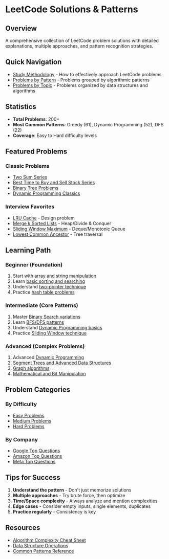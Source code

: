 # LeetCode Solutions & Patterns

## Overview

A comprehensive collection of LeetCode problem solutions with detailed explanations, multiple approaches, and pattern recognition strategies.

## Quick Navigation

- [Study Methodology](methodology.md) - How to effectively approach LeetCode problems
- [Problems by Pattern](patterns.md) - Problems grouped by algorithmic patterns
- [Problems by Topic](topics.md) - Problems organized by data structures and algorithms

## Statistics

- **Total Problems**: 200+
- **Most Common Patterns**: Greedy (61), Dynamic Programming (52), DFS (22)
- **Coverage**: Easy to Hard difficulty levels

## Featured Problems

### Classic Problems

- [Two Sum Series](topics.md#two-sum-pattern)
- [Best Time to Buy and Sell Stock Series](topics.md#stock-problems)
- [Binary Tree Problems](topics.md#binary-tree)
- [Dynamic Programming Classics](topics.md#dynamic-programming)

### Interview Favorites

- [LRU Cache](problems/146-lru-cache.md) - Design problem
- [Merge k Sorted Lists](problems/23-merge-k-sorted-lists.md) - Heap/Divide & Conquer
- [Sliding Window Maximum](problems/239-sliding-window-maximum.md) - Deque/Monotonic Queue
- [Lowest Common Ancestor](problems/236-lca-binary-tree.md) - Tree traversal

## Learning Path

### Beginner (Foundation)
1. Start with [array and string manipulation](topics.md#arrays-strings)
2. Learn [basic sorting and searching](topics.md#sorting-searching)
3. Understand [two-pointer technique](patterns.md#two-pointers)
4. Practice [hash table problems](topics.md#hash-tables)

### Intermediate (Core Patterns)
1. Master [Binary Search variations](patterns.md#binary-search)
2. Learn [BFS/DFS patterns](patterns.md#graph-traversal)
3. Understand [Dynamic Programming basics](patterns.md#dynamic-programming)
4. Practice [Sliding Window technique](patterns.md#sliding-window)

### Advanced (Complex Problems)
1. Advanced [Dynamic Programming](patterns.md#advanced-dp)
2. [Segment Trees and Advanced Data Structures](patterns.md#advanced-ds)
3. [Graph algorithms](patterns.md#advanced-graphs)
4. [Mathematical and Bit Manipulation](patterns.md#math-bit)

## Problem Categories

### By Difficulty
- [Easy Problems](difficulty/easy.md)
- [Medium Problems](difficulty/medium.md)
- [Hard Problems](difficulty/hard.md)

### By Company
- [Google Top Questions](company/google.md)
- [Amazon Top Questions](company/amazon.md)
- [Meta Top Questions](company/meta.md)

## Tips for Success

1. **Understand the pattern** - Don't just memorize solutions
2. **Multiple approaches** - Try brute force, then optimize
3. **Time/Space complexity** - Always analyze and mention complexities
4. **Edge cases** - Consider empty inputs, single elements, duplicates
5. **Practice regularly** - Consistency is key

## Resources

- [Algorithm Complexity Cheat Sheet](../complexity.md)
- [Data Structure Operations](../data-structures.md)
- [Common Patterns Reference](patterns.md)